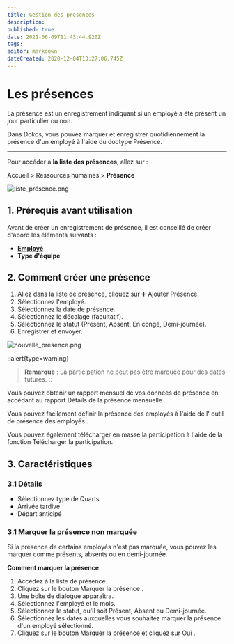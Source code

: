 ```yaml
---
title: Gestion des présences
description: 
published: true
date: 2021-06-09T11:43:44.920Z
tags: 
editor: markdown
dateCreated: 2020-12-04T13:27:06.745Z
---
```


# Les présences

La présence est un enregistrement indiquant si un employé a été présent un jour particulier ou non.

Dans Dokos, vous pouvez marquer et enregistrer quotidiennement la présence d'un employé à l'aide du doctype Présence.

---

Pour accéder à **la liste des présences**, allez sur :

Accueil > Ressources humaines > **Présence**

![liste_présence.png](/content/rh/attendance/liste_présence.png)

## 1. Prérequis avant utilisation

Avant de créer un enregistrement de présence, il est conseillé de créer d'abord les éléments suivants :

- **[Employé](/hrms/cycle-de-vie/employee)**
- **Type d'équipe**

## 2. Comment créer une présence

1. Allez dans la liste de présence, cliquez sur :heavy_plus_sign: Ajouter Présence.
2. Sélectionnez l'employé.
3. Sélectionnez la date de présence.
4. Sélectionnez le décalage (facultatif).
5. Sélectionnez le statut (Présent, Absent, En congé, Demi-journée).
6. Enregistrer et envoyer.

![nouvelle_présence.png](/content/rh/attendance/nouvelle_présence.png)

::alert{type=warning}
> **Remarque** : La participation ne peut pas être marquée pour des dates futures.
::

Vous pouvez obtenir un rapport mensuel de vos données de présence en accédant au rapport Détails de la présence mensuelle .

Vous pouvez facilement définir la présence des employés à l'aide de l' outil de présence des employés .

Vous pouvez également télécharger en masse la participation à l'aide de la fonction Télécharger la participation.

## 3. Caractéristiques

### 3.1 Détails

- Sélectionnez type de Quarts
- Arrivée tardive
- Départ anticipé

### 3.1 Marquer la présence non marquée

Si la présence de certains employés n'est pas marquée, vous pouvez les marquer comme présents, absents ou en demi-journée.

**Comment marquer la présence**

1. Accédez à la liste de présence.
2. Cliquez sur le bouton Marquer la présence .
3. Une boîte de dialogue apparaîtra.
4. Sélectionnez l'employé et le mois.
5. Sélectionnez le statut, qu'il soit Présent, Absent ou Demi-journée.
6. Sélectionnez les dates auxquelles vous souhaitez marquer la présence d'un employé sélectionné.
7. Cliquez sur le bouton Marquer la présence et cliquez sur Oui .

